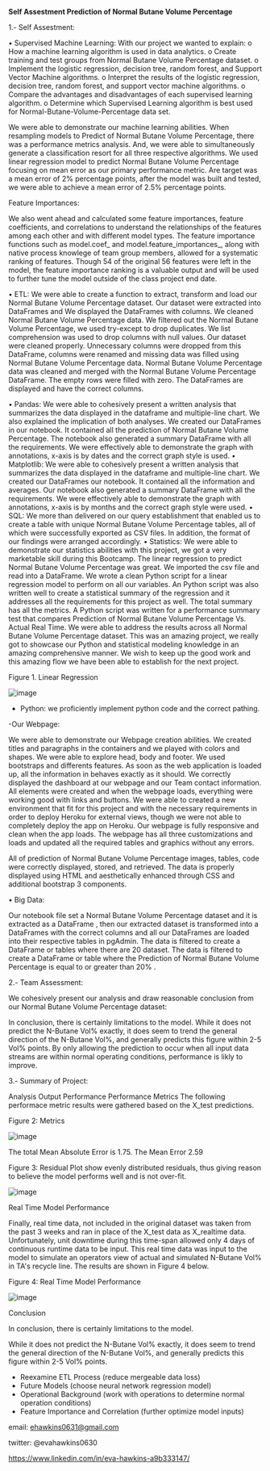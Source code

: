 **Self Assestment Prediction of Normal Butane Volume Percentage**

1.- Self Assestment:

•	Supervised Machine Learning:
   With our project we wanted to explain:
   o	How a machine learning algorithm is used in data analytics.
   o	Create training and test groups from Normal Butane Volume Percentage dataset.
   o	Implement the logistic regression, decision tree, random forest, and Support Vector Machine algorithms.
   o	Interpret the results of the logistic regression, decision tree, random forest, and support vector machine algorithms.
   o	Compare the advantages and disadvantages of each supervised learning algorithm.
   o	Determine which Supervised Learning algorithm is best used for Normal-Butane-Volume-Percentage data set.

We were able to demonstrate our machine learning abilities. When resampling models to Predict of Normal Butane Volume Percentage, there was a performance metrics analysis. And, we were able to simultaneously generate a classification resort for all three respective algorithms. We used linear regression model to predict Normal Butane Volume Percentage focusing on mean error as our primary performance metric. Are target was a mean error of 2% percentage points, after the model was built and tested, we were able to achieve a mean error of 2.5% percentage points. 

Feature Importances: 

We also went ahead and calculated some feature importances, feature coefficients, and correlations to understand the relationships of the features among each other and with different model types. The feature importance functions such as model.coef_ and model.feature_importances_, along with native process knowlege of team group members, allowed for a systematic ranking of features. Though 54 of the original 56 features were left in the model, the feature importance ranking is a valuable output and will be used to further tune the model outside of the class project end date.

•	ETL:
We were able to create a function to extract, transform and load our Normal Butane Volume Percentage dataset. Our dataset were extracted into DataFrames and We displayed the DataFrames with columns. We cleaned Normal Butane Volume Percentage data. We filtered out the Normal Butane Volume Percentage, we used try-except to drop duplicates. We list comprehension was used to drop columns with null values. Our dataset were cleaned properly. Unnecessary columns were dropped from this DataFrame, columns were renamed and missing data was filled using Normal Butane Volume Percentage data. Normal Butane Volume Percentage data was cleaned and merged with the Normal Butane Volume Percentage DataFrame. The empty rows were filled with zero. The DataFrames are displayed and have the correct columns.

•	Pandas:
We were able to cohesively present a written analysis that summarizes the data displayed in the dataframe and multiple-line chart. We also explained the implication of both analyses. We created our DataFrames in our notebook. It contained all the prediction of Normal Butane Volume Percentage. The notebook also generated a summary DataFrame with all the requirements. We were effectively able to demonstrate the graph with annotations, x-axis is by dates and the correct graph style is used.
•	Matplotlib:
We were able to cohesively present a written analysis that summarizes the data displayed in the dataframe and multiple-line chart. We created our DataFrames our notebook. It contained all the information and averages. Our notebook also generated a summary DataFrame with all the requirements. We were effectively able to demonstrate the graph with annotations, x-axis is by months and the correct graph style were used.
•	SQL:
We more than delivered on our query establishment that enabled us to create a table with unique Normal Butane Volume Percentage tables, all of which were successfully exported as CSV files. In addition, the format of our findings were arranged accordingly.
•	Statistics:
We were able to demonstrate our statistics abilities with this project, we got a very marketable skill during this Bootcamp. The linear regression to predict Normal Butane Volume Percentage was great. We imported the csv file and read into a DataFrame. We wrote a clean Python script for a linear regression model to perform on all our variables. An Python script was also written well to create a statistical summary of the regression and it addresses all the requirements for this project as well. The total summary has all the metrics. A Python script was written for a performance summary test that compares Prediction of Normal Butane Volume Percentage Vs. Actual Real Time. We were able to address the results across all Normal Butane Volume Percentage dataset. This was an amazing project, we really got to showcase our Python and statistical modeling knowledge in an amazing comprehensive manner. We wish to keep up the good work and this amazing flow we have been able to establish for the next project.


Figure 1. Linear Regression

![image](https://user-images.githubusercontent.com/101227930/185302134-7e35ff5c-ce25-4316-9b91-4122aa869cc7.png)



- Python: we proficiently implement python code and the correct pathing.

-Our Webpage:

We were able to demonstrate our Webpage creation abilities. We created titles and paragraphs in the containers and we played with colors and shapes. We were able to explore head, body and footer. We used bootstraps and differents features. As soon as the web application is loaded up, all the information in behaves exactly as it should. We correctly displayed the dashboard at our webpage and our Team contact information. All elements were created and when the webpage loads, everything were working good with links and buttons. We were able to created a new environment that fit for this project and with the necessary requirements in order to deploy Heroku for external views, though we were not able to completely deploy the app on Heroku. Our webpage is fully responsive and clean when the app loads. The webpage has all three customizations and loads and updated all the required tables and graphics without any errors.

All of prediction of Normal Butane Volume Percentage images, tables, code were correctly displayed, stored, and retrieved. The data is properly displayed using HTML and aesthetically enhanced through CSS and additional bootstrap 3 components.  

•	Big Data:

Our notebook file set a Normal Butane Volume Percentage dataset and it is extracted as a DataFrame , then our extracted dataset is transformed into a DataFrames with the correct columns and all our DataFrames are loaded into their respective tables in pgAdmin. The data is filtered to create a DataFrame or tables where there are 20 dataset. The data is filtered to create a DataFrame or table where the Prediction of Normal Butane Volume Percentage is equal to or greater than 20% .

2.- Team Assessment:

We cohesively present our analysis and draw reasonable conclusion from our Normal Butane Volume Percentage dataset:

In conclusion, there is certainly limitations to the model. While it does not predict the N-Butane Vol% exactly, it does seem to trend the general direction of the N-Butane Vol%, and generally predicts this figure within 2-5 Vol% points. By only allowing the prediction to occur when all input data streams are within normal operating conditions, performance is likly to improve.

3.- Summary of Project:

Analysis Output Performance
Performance Metrics The following performace metric results were gathered based on the X_test predictions.

Figure 2: Metrics 

![image](https://user-images.githubusercontent.com/101227930/185315649-69ecf9f0-c649-4a31-8407-277a975afd04.png)

The total Mean Absolute Error is 1.75.
The Mean Error 2.59



Figure 3: Residual Plot show evenly distributed residuals, thus giving reason to believe the model performs well and is not over-fit.

![image](https://user-images.githubusercontent.com/101227930/185297754-189facfe-7a53-4692-80d8-6e8cbfc9ea06.png)



Real Time Model Performance

Finally, real time data, not included in the original dataset was taken from the past 3 weeks and ran in place of the X_test data as X_realtime data. Unfortunately, unit downtime during this time-span allowed only 4 days of continuous runtime data to be input. This real time data was input to the model to simulate an operators view of actual and simulated N-Butane Vol% in TA's recycle line. The results are shown in Figure 4 below.

Figure 4: Real Time Model Performance

![image](https://user-images.githubusercontent.com/101227930/185296714-bcfd6502-d606-4bbb-b380-967d5297828d.png)


Conclusion

In conclusion, there is certainly limitations to the model.

While it does not predict the N-Butane Vol% exactly, it does seem to trend the general direction of the N-Butane Vol%, and generally predicts this figure within 2-5 Vol% points. 

-	Reexamine ETL Process (reduce mergeable data loss)
-	Future Models (choose neural network regression model)
-	Operational Background (work with operations to determine normal operation conditions)
-	Feature Importance and Correlation (further optimize model inputs) 





email:  ehawkins0631@gmail.com

twitter: @evahawkins0630

https://www.linkedin.com/in/eva-hawkins-a9b333147/
